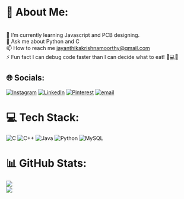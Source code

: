 # 💫 About Me:
<br>🌱 I’m currently learning Javascript and PCB designing.<br>💬 Ask me about Python and C<br>📫 How to reach me jayanthikakrishnamoorthy@gmail.com<br>⚡ Fun fact I can debug code faster than I can decide what to eat! 🍕💻😆


## 🌐 Socials:
[![Instagram](https://img.shields.io/badge/Instagram-%23E4405F.svg?logo=Instagram&logoColor=white)](https://instagram.com/amethyst._.gleam) [![LinkedIn](https://img.shields.io/badge/LinkedIn-%230077B5.svg?logo=linkedin&logoColor=white)](https://linkedin.com/in/https://www.linkedin.com/in/jayanthika-krishnamoorthy-016918327/?utm_source=share&utm_campaign=share_via&utm_content=profile&utm_medium=android_app) [![Pinterest](https://img.shields.io/badge/Pinterest-%23E60023.svg?logo=Pinterest&logoColor=white)](https://pinterest.com/jayanthikakrishnamoorthy) [![email](https://img.shields.io/badge/Email-D14836?logo=gmail&logoColor=white)](mailto:jayanthikakrishnamoorthy@gmail.com) 

# 💻 Tech Stack:
![C](https://img.shields.io/badge/c-%2300599C.svg?style=flat&logo=c&logoColor=white) ![C++](https://img.shields.io/badge/c++-%2300599C.svg?style=flat&logo=c%2B%2B&logoColor=white) ![Java](https://img.shields.io/badge/java-%23ED8B00.svg?style=flat&logo=openjdk&logoColor=white) ![Python](https://img.shields.io/badge/python-3670A0?style=flat&logo=python&logoColor=ffdd54) ![MySQL](https://img.shields.io/badge/mysql-4479A1.svg?style=flat&logo=mysql&logoColor=white)
# 📊 GitHub Stats:
![](https://github-readme-stats.vercel.app/api?username=JayanthikaKrishnamoorthy&theme=date_night&hide_border=false&include_all_commits=true&count_private=false)<br/>
![](https://nirzak-streak-stats.vercel.app/?user=JayanthikaKrishnamoorthy&theme=date_night&hide_border=false)<br/>


<!-- Proudly created with GPRM ( https://gprm.itsvg.in ) -->

